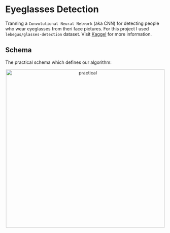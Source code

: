 # Eyeglasses Detection

Tranning a ```Convolutional Neural Network``` (aka CNN) for detecting people who wear eyeglasses from theri face pictures.
For this project I used ```lebegus/glasses-detection``` dataset.
Visit [Kaggel](https://www.kaggle.com/code/lebegus/glasses-detection) for more information.

## Schema

The practical schema which defines our algorithm:

<p align="center">
  <img src="https://media.springernature.com/lw685/springer-static/image/chp%3A10.1007%2F978-3-319-46654-5_78/MediaObjects/432135_1_En_78_Fig1_HTML.gif" width="500" alt="practical" />
</p>

